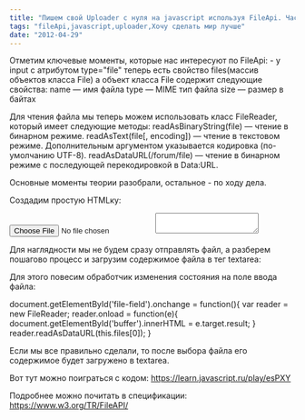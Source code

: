 ```yaml
---
title: "Пишем свой Uploader с нуля на javascript используя FileApi. Часть1"
tags: "fileApi,javascript,uploader,Хочу сделать мир лучше"
date: "2012-04-29"
---
```


Отметим ключевые моменты, которые нас интересуют по FileApi: - у input с атрибутом type="file" теперь есть свойство files(массив объектов класса File) а объект класса File содержит следующие свойства: name — имя файла type — MIME тип файла size — размер в байтах

Для чтения файла мы теперь можем использовать класс FileReader, который имеет следующие методы: readAsBinaryString(file) — чтение в бинарном режиме. readAsText(file\[, encoding\]) — чтение в текстовом режиме. Дополнительным аргументом указывается кодировка (по-умолчанию UTF-8). readAsDataURL(/forum/file) — чтение в бинарном режиме с последующей перекодировкой в Data:URL.

Основные моменты теории разобрали, остальное - по ходу дела.

Создадим простую HTMLку:

<input type="file" name="file" id="file-field"/> <textarea id="buffer"></textarea>

Для наглядности мы не будем сразу отправлять файл, а разберем пошагово процесс и загрузим содержимое файла в тег textarea:

Для этого повесим обработчик изменения состояния на поле ввода файла:

document.getElementById('file-field').onchange = function(){ var reader = new FileReader; reader.onload = function(e){ document.getElementById('buffer').innerHTML = e.target.result; } reader.readAsDataURL(this.files\[0\]); }

Если мы все правильно сделали, то после выбора файла его содержимое будет загружено в textarea.

Вот тут можно поиграться с кодом: https://learn.javascript.ru/play/esPXY

Подробнее можно почитать в спецификации: https://www.w3.org/TR/FileAPI/
